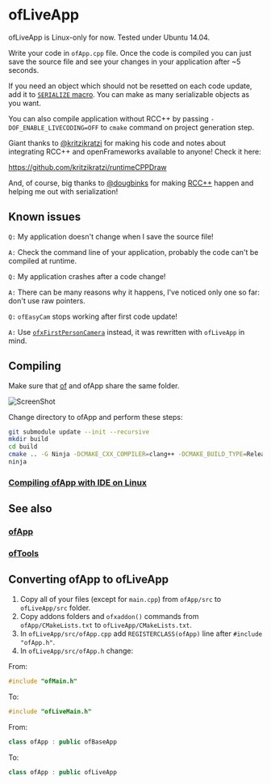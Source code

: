ofLiveApp
=========

ofLiveApp is Linux-only for now. Tested under Ubuntu 14.04.

Write your code in `ofApp.cpp` file. Once the code is compiled you can just save the source file and see your changes in your application after ~5 seconds.

If you need an object which should not be resetted on each code update, add it to [`SERIALIZE` macro](https://github.com/ofnode/ofLiveApp/blob/43a5f2a/src/ofApp.h#L35). You can make as many serializable objects as you want.

You can also compile application without RCC++ by passing `-DOF_ENABLE_LIVECODING=OFF` to `cmake` command on project generation step.

Giant thanks to [@kritzikratzi](https://github.com/kritzikratzi) for making his code and notes about integrating RCC++ and openFrameworks available to anyone! Check it here:

https://github.com/kritzikratzi/runtimeCPPDraw

And, of course, big thanks to [@dougbinks](https://github.com/dougbinks) for making [RCC++](https://github.com/RuntimeCompiledCPlusPlus/RuntimeCompiledCPlusPlus) happen and helping me out with serialization!

Known issues
------------

`Q:` My application doesn't change when I save the source file!

`A:` Check the command line of your application, probably the code can't be compiled at runtime.

`Q:` My application crashes after a code change!

`A:` There can be many reasons why it happens, I've noticed only one so far: don't use raw pointers.

`Q:` `ofEasyCam` stops working after first code update!

`A:` Use [`ofxFirstPersonCamera`](https://github.com/ofnode/ofxFirstPersonCamera) instead, it was rewritten with `ofLiveApp` in mind.

Compiling
---------

Make sure that [of](https://github.com/ofnode/of) and ofApp share the same folder.

![ScreenShot](http://i.imgur.com/xTQQYv4.png)

Change directory to ofApp and perform these steps:

```bash
git submodule update --init --recursive
mkdir build
cd build
cmake .. -G Ninja -DCMAKE_CXX_COMPILER=clang++ -DCMAKE_BUILD_TYPE=Release
ninja
```

### [Compiling ofApp with IDE on Linux](https://github.com/ofnode/of/wiki/Compiling-ofApp-with-IDE-on-Linux)


See also
--------

### [ofApp](https://github.com/ofnode/ofApp)
### [ofTools](https://github.com/ofnode/ofTools)


Converting ofApp to ofLiveApp
-----------------------------

 1. Copy all of your files (except for `main.cpp`) from `ofApp/src` to `ofLiveApp/src` folder.
 2. Copy addons folders and `ofxaddon()` commands from `ofApp/CMakeLists.txt` to `ofLiveApp/CMakeLists.txt`.
 3. In `ofLiveApp/src/ofApp.cpp` add `REGISTERCLASS(ofApp)` line after `#include "ofApp.h"`.
 4. In `ofLiveApp/src/ofApp.h` change:

From:
```cpp
#include "ofMain.h"
```
To:
```cpp
#include "ofLiveMain.h"
```
From:
```cpp
class ofApp : public ofBaseApp
```
To:
```cpp
class ofApp : public ofLiveApp
```

